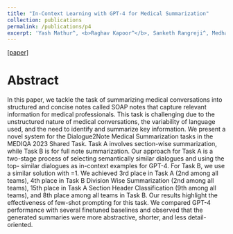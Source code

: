 ```yaml
---
title: "In-Context Learning with GPT-4 for Medical Summarization"
collection: publications
permalink: /publications/p4
excerpt: 'Yash Mathur^, <b>Raghav Kapoor^</b>, Sanketh Rangreji^, Medha Palavalli^, Amanda Bertsch, Matthew R. Gormley.<br />^ Denotes equal contribution.<br /> ACL ClinicalNLP, Toronto, Canada [2023]'
---
```


[[paper]](https://drive.google.com/file/d/1m4H8KJxYHddTft0XahhdDxLo9QwvL6fM/view?usp=sharing)

Abstract
======

In this paper, we tackle the task of summarizing medical conversations into structured and concise notes called SOAP notes that capture relevant information for medical professionals. This task is challenging due to the unstructured nature of medical conversations, the variability of language used, and the need to identify and summarize key information. We present a novel system for the Dialogue2Note Medical Summarization tasks in the MEDIQA 2023 Shared Task. Task A involves section-wise summarization, while Task B is for full note summarization. Our approach for Task A is a two-stage process of selecting semantically similar dialogues and using the top-
 similar dialogues as in-context examples for GPT-4. For Task B, we use a similar solution with 
=1. We achieved 3rd place in Task A (2nd among all teams), 4th place in Task B Division Wise Summarization (2nd among all teams), 15th place in Task A Section Header Classification (9th among all teams), and 8th place among all teams in Task B. Our results highlight the effectiveness of few-shot prompting for this task. We compared GPT-4 performance with several finetuned baselines and observed that the generated summaries were more abstractive, shorter, and less detail-oriented.
